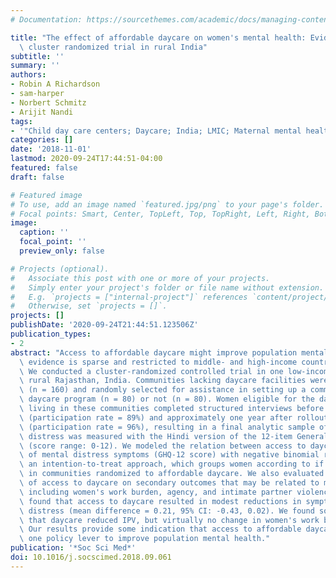 ```yaml
---
# Documentation: https://sourcethemes.com/academic/docs/managing-content/

title: "The effect of affordable daycare on women's mental health: Evidence from a\
  \ cluster randomized trial in rural India"
subtitle: ''
summary: ''
authors:
- Robin A Richardson
- sam-harper
- Norbert Schmitz
- Arijit Nandi
tags:
- '"Child day care centers; Daycare; India; LMIC; Maternal mental health; Mental distress"'
categories: []
date: '2018-11-01'
lastmod: 2020-09-24T17:44:51-04:00
featured: false
draft: false

# Featured image
# To use, add an image named `featured.jpg/png` to your page's folder.
# Focal points: Smart, Center, TopLeft, Top, TopRight, Left, Right, BottomLeft, Bottom, BottomRight.
image:
  caption: ''
  focal_point: ''
  preview_only: false

# Projects (optional).
#   Associate this post with one or more of your projects.
#   Simply enter your project's folder or file name without extension.
#   E.g. `projects = ["internal-project"]` references `content/project/deep-learning/index.md`.
#   Otherwise, set `projects = []`.
projects: []
publishDate: '2020-09-24T21:44:51.123506Z'
publication_types:
- 2
abstract: "Access to affordable daycare might improve population mental health. However,\
  \ evidence is sparse and restricted to middle- and high-income country settings.\
  \ We conducted a cluster-randomized controlled trial in one low-income setting,\
  \ rural Rajasthan, India. Communities lacking daycare facilities were identified\
  \ (n = 160) and randomly selected for assistance in setting up a community-based\
  \ daycare program (n = 80) or not (n = 80). Women eligible for the daycare program\
  \ living in these communities completed structured interviews before the intervention\
  \ (participation rate = 89%) and approximately one year after rollout of the intervention\
  \ (participation rate = 96%), resulting in a final analytic sample of 3041. Mental\
  \ distress was measured with the Hindi version of the 12-item General Health Questionnaire\
  \ (score range: 0-12). We modeled the relation between access to daycare and number\
  \ of mental distress symptoms (GHQ-12 score) with negative binomial regression using\
  \ an intention-to-treat approach, which groups women according to if they lived\
  \ in communities randomized to affordable daycare. We also evaluated the effect\
  \ of access to daycare on secondary outcomes that may be related to mental distress,\
  \ including women's work burden, agency, and intimate partner violence (IPV). We\
  \ found that access to daycare resulted in modest reductions in symptoms of mental\
  \ distress (mean difference = 0.21, 95% CI: -0.43, 0.02). We found some evidence\
  \ that daycare reduced IPV, but virtually no change in women's work burden or agency.\
  \ Our results provide some indication that access to affordable daycare might be\
  \ one policy lever to improve population mental health."
publication: '*Soc Sci Med*'
doi: 10.1016/j.socscimed.2018.09.061
---
```

